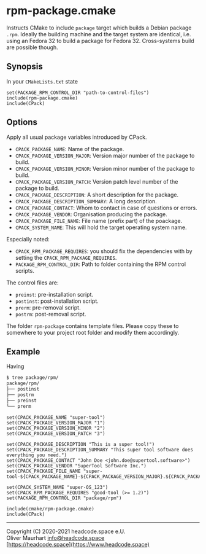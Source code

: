 # rpm-package.cmake

Instructs CMake to include `package` target which builds a Debian package `.rpm`. Ideally the building machine and the 
target system are identical, i.e. using an Fedora 32 to build a package for Fedora 32. Cross-systems build are possible 
though.


## Synopsis

In your `CMakeLists.txt` state
```
set(PACKAGE_RPM_CONTROL_DIR "path-to-control-files")
include(rpm-package.cmake)
include(CPack)
```

## Options

Apply all usual package variables introduced by CPack.

* `CPACK_PACKAGE_NAME`: Name of the package.
* `CPACK_PACKAGE_VERSION_MAJOR`: Version major number of the package to build.
* `CPACK_PACKAGE_VERSION_MINOR`: Version minor number of the package to build.
* `CPACK_PACKAGE_VERSION_PATCH`: Version patch level number of the package to build.
* `CPACK_PACKAGE_DESCRIPTION`: A short description for the package.
* `CPACK_PACKAGE_DESCRIPTION_SUMMARY`: A long description.
* `CPACK_PACKAGE_CONTACT`: Whom to contact in case of questions or errors.
* `CPACK_PACKAGE_VENDOR`: Organisation producing the package.
* `CPACK_PACKAGE_FILE_NAME`: File name (prefix part) of the poackage.
* `CPACK_SYSTEM_NAME`: This will hold the target operating system name.

Especially noted:
* `CPACK_RPM_PACKAGE_REQUIRES`: you should fix the dependencies with by setting the `CPACK_RPM_PACKAGE_REQUIRES`.
* `PACKAGE_RPM_CONTROL_DIR`: Path to folder containing the RPM control scripts.

The control files are:
* `preinst`: pre-installation script.
* `postinst`: post-installation script.
* `prerm`: pre-removal script.
* `postrm`: post-removal script.


The folder `rpm-package` contains template files. Please copy these to somewhere to your project root folder and
modify them accordingly.


## Example

Having 
```bash
$ tree package/rpm/
package/rpm/
├── postinst
├── postrm
├── preinst
└── prerm
```

```
set(CPACK_PACKAGE_NAME "super-tool")
set(CPACK_PACKAGE_VERSION_MAJOR "1")
set(CPACK_PACKAGE_VERSION_MINOR "2")
set(CPACK_PACKAGE_VERSION_PATCH "3")

set(CPACK_PACKAGE_DESCRIPTION "This is a super tool!")
set(CPACK_PACKAGE_DESCRIPTION_SUMMARY "This super tool software does everything you need.")
set(CPACK_PACKAGE_CONTACT "John Doe <john.doe@supertool.software>")
set(CPACK_PACKAGE_VENDOR "SuperTool Software Inc.")
set(CPACK_PACKAGE_FILE_NAME "super-tool-${CPACK_PACKAGE_NAME}-${CPACK_PACKAGE_VERSION_MAJOR}.${CPACK_PACKAGE_VERSION_MINOR}-${CMAKE_SYSTEM_PROCESSOR}")

set(CPACK_SYSTEM_NAME "super-OS_123")
set(CPACK_RPM_PACKAGE_REQUIRES "good-tool (>= 1.2)")
set(PACKAGE_RPM_CONTROL_DIR "package/rpm")

include(cmake/rpm-package.cmake)
include(CPack)
```


---

Copyright (C) 2020-2021 headcode.space e.U.  
Oliver Maurhart <info@headcode.space>  
[https://headcode.space](https://www.headcode.space)  
